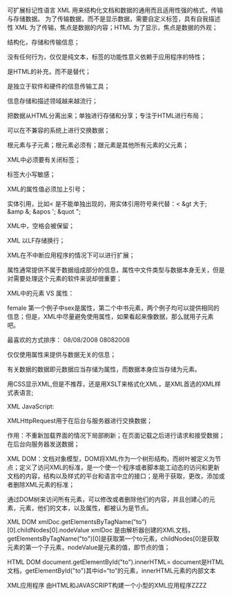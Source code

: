 可扩展标记性语言  XML 用来结构化文档和数据的通用而且适用性强的格式，传输与存储数据。
为了传输数据，而不是显示数据，需要自定义标签，具有自我描述性
XML 为了传输，焦点是数据的内容；HTML 为了显示，焦点是数据的外观；

结构化，存储和传输信息；

没有任何行为，仅仅是纯文本，标签的功能性意义依赖于应用程序的特性；

是HTML的补充，而不是替代；

是独立于软件和硬件的信息传输工具；

信息存储和描述领域越来越流行；

把数据从HTML分离出来；单独进行存储和分享；专注于HTML进行布局；

可以在不兼容的系统上进行交换数据；

根元素与子元素；根元素必须有；跟元素是其他所有元素的父元素；

XML中必须要有关闭标签；

标签大小写敏感；

XML的属性值必须加上引号；

实体引用，比如< 是不能单独出现的，用实体引用符号来代替：&lt; &gt 大于; &amp &; &apos '; &quot ";

XML中，空格会被保留；

XML 以LF存储换行；

XML在不中断应用程序的情况下可以进行扩展；

属性通常提供不属于数据组成部分的信息，属性中文件类型与数据本身无关，但是对需要处理这个元素的软件来说却很重要；

XML中的元素 VS 属性：

<person sex="female"> <sex>female</sex>  第一个例子中sex是属性，第二个中书元素，两个例子均可以提供相同的信息；但是，XML中尽量避免使用属性，如果看起来像数据，那么就用子元素吧。


最喜欢的方式排序：
<note date="08/08/2008"></note>
<note><date>08/08/2008</date></note>
<note><date><day>08</day><month>08</month><year>2008</year></date></note>

仅仅使用属性来提供与数据无关的信息；

有关数据的数据即元数据应当存储为属性，而数据本身应当存储为元素。


用CSS显示XML,但是不推荐，还是用XSLT来格式化XML，是XML首选的XML样式表语言;


XML JavaScript:

XMLHttpRequest用于在后台与服务器进行交换数据；

作用：不重新加载界面的情况下局部刷新；在页面记载之后进行请求和接受数据；在后台向服务器发送数据；

XML DOM：文档对象模型，DOM将XML作为一个树形结构，而树叶被定义为节点；定义了访问XML的标准，是一个使一个程序或者脚本能工动态的访问和更新文档的内容，结构以及样式的平台和语言中立的接口；是用于获取，更改，添加或者删除XML元素的标准；

通过DOM树来访问所有元素，可以修改或者删除他们的内容，并且创建心的元素，元素，他们的文本，以及属性，都被认为是节点。

XML DOM
xmlDoc.getElementsByTagName("to")[0].childNodes[0].nodeValue
xmlDoc 是由解析器创建的XML文档，getElementsByTagName("to")[0]是获取第一个to元素，childNodes[0]是获取元素的第一个子元素，nodeValue是元素的值，即节点的值；

HTML DOM
document.getElementById("to").innerHTML=
document是HTML文档，getElementById("to")其中id=“to”的元素，innerHTML元素的内部文本

XML应用程序
由HTML和JAVASCRIPT构建一个小型的XML应用程序ZZZZ
